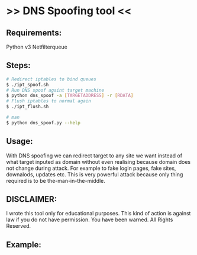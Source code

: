 # >> DNS Spoofing tool <<

## Requirements:
Python v3
Netfilterqueue

## Steps:
```sh
# Redirect iptables to bind queues
$ ./ipt_spoof.sh
# Run DNS spoof againt target machine
$ python dns_spoof -a [TARGETADDRESS] -r [RDATA]
# Flush iptables to normal again       
$ ./ipt_flush.sh 

# man
$ python dns_spoof.py --help
```

## Usage:
With DNS spoofing we can redirect target to any site we want instead of what target inputed as domain without even realising because domain does not change during attack. For example to fake login pages, fake sites, downalods, updates etc. This is very powerful attack because only thing required is to be the-man-in-the-middle. 

## DISCLAIMER:
I wrote this tool only for educational purposes. This kind of action is against law if you do not have permission. You have been warned.
All Rights Reserved.

## Example: